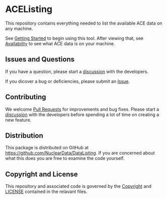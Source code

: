 # ACEListing
This repository contains everything needed to list the available ACE data on any machine.

See [Getting Started](GettingStarted.ipynb) to begin using this tool. After viewing that, see [Availability](Availability.md) to see what ACE data is on your machine.


## Issues and Questions
If you have a question, please start a [discussion](https://github.com/NuclearData/DataListing/discussions/) with the developers.

If you dicover a bug or deficiencies, please submit an [Issue](https://github.com/NuclearData/DataListing/issues).

## Contributing
We welcome [Pull Requests](https://github.com/NuclearData/DataListing/pulls) for improvements and bug fixes. Please start a [discussion](https://github.com/NuclearData/DataListing/discussions) with the developers before spending a lot of time on creating a new feature. 

## Distribution
This package is distributed on GitHub at <https://github.com/NuclearData/DataListing>.
If you are concerned about what this does you are free to examine the code yourself.

## Copyright and License
This repository and associated code is governed by the [Copyright](Copyright) and [LICENSE](LICENSE) contained in the relavant files.
